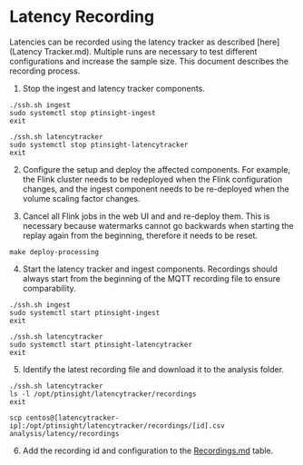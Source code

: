 # Latency Recording

Latencies can be recorded using the latency tracker as described [here](Latency Tracker.md). Multiple runs are necessary to test different configurations and increase the sample size.
This document describes the recording process.

1. Stop the ingest and latency tracker components.
```
./ssh.sh ingest
sudo systemctl stop ptinsight-ingest
exit

./ssh.sh latencytracker
sudo systemctl stop ptinsight-latencytracker
exit
```

2. Configure the setup and deploy the affected components. For example, the Flink cluster needs to be redeployed when the Flink configuration changes, and the ingest component needs to be re-deployed when the volume scaling factor changes.

3. Cancel all Flink jobs in the web UI and and re-deploy them. This is necessary because watermarks cannot go backwards when starting the replay again from the beginning, therefore it needs to be reset.
```
make deploy-processing
```

4. Start the latency tracker and ingest components. Recordings should always start from the beginning of the MQTT recording file to ensure comparability.
```
./ssh.sh ingest
sudo systemctl start ptinsight-ingest
exit

./ssh.sh latencytracker
sudo systemctl start ptinsight-latencytracker
exit
```

5. Identify the latest recording file and download it to the analysis folder.
```
./ssh.sh latencytracker
ls -l /opt/ptinsight/latencytracker/recordings
exit

scp centos@[latencytracker-ip]:/opt/ptinsight/latencytracker/recordings/[id].csv analysis/latency/recordings
```

6. Add the recording id and configuration to the [Recordings.md](analysis/latency/Recordings.md) table.
